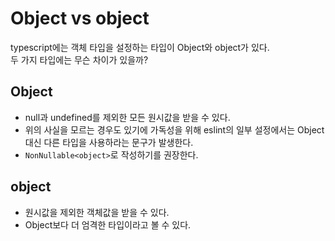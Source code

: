 # Object vs object

typescript에는 객체 타입을 설정하는 타입이 Object와 object가 있다.  
두 가지 타입에는 무슨 차이가 있을까?

## Object

- null과 undefined를 제외한 모든 원시값을 받을 수 있다.
- 위의 사실을 모르는 경우도 있기에 가독성을 위해 eslint의 일부 설정에서는 Object 대신 다른 타입을 사용하라는 문구가 발생한다.
- `NonNullable<object>`로 작성하기를 권장한다.

## object

- 원시값을 제외한 객체값을 받을 수 있다.
- Object보다 더 엄격한 타입이라고 볼 수 있다.